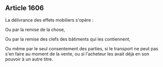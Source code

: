 Article 1606
----
La délivrance des effets mobiliers s'opère :

Ou par la remise de la chose,

Ou par la remise des clefs des bâtiments qui les contiennent,

Ou même par le seul consentement des parties, si le transport ne peut pas s'en
faire au moment de la vente, ou si l'acheteur les avait déjà en son pouvoir à un
autre titre.
